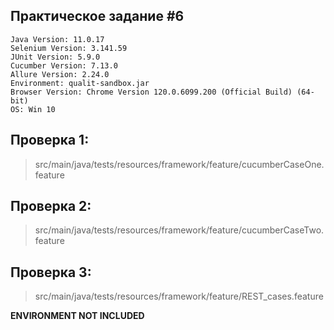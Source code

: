 ## Практическое задание #6
````
Java Version: 11.0.17
Selenium Version: 3.141.59
JUnit Version: 5.9.0
Cucumber Version: 7.13.0
Allure Version: 2.24.0
Environment: qualit-sandbox.jar
Browser Version: Chrome Version 120.0.6099.200 (Official Build) (64-bit)
OS: Win 10
````

## Проверка 1:
>src/main/java/tests/resources/framework/feature/cucumberCaseOne.feature

## Проверка 2:
>src/main/java/tests/resources/framework/feature/cucumberCaseTwo.feature

## Проверка 3:
>src/main/java/tests/resources/framework/feature/REST_cases.feature

__ENVIRONMENT NOT INCLUDED__ 
